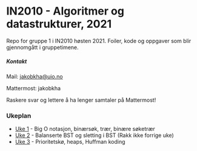 # IN2010 - Algoritmer og datastrukturer, 2021

Repo for gruppe 1 i IN2010 høsten 2021. Foiler, kode og oppgaver som blir gjennomgått i
gruppetimene.

##### Kontakt

Mail: jakobkha@uio.no

Mattermost: jakobkha

Raskere svar og lettere å ha lenger samtaler på Mattermost!

### Ukeplan

* [Uke 1](uke1) - Big O notasjon, binærsøk, trær, binære søketrær
* [Uke 2](uke2) - Balanserte BST og sletting i BST (Rakk ikke forrige uke)
* [Uke 3](uke3) - Prioritetskø, heaps, Huffman koding


